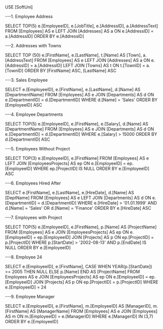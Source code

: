 USE [SoftUni]

---1.	Employee Address

SELECT TOP(5) 
	   e.[EmployeeID], 
	   e.[JobTitle], 
	   e.[AddressID], 
	   a.[AddressText]
FROM [Employees] AS e
LEFT JOIN [Addresses] AS a
ON e.[AddressID] = a.[AddressID]
ORDER BY e.[AddressID]

---2.	Addresses with Towns

SELECT TOP (50)
	   e.[FirstName],
	   e.[LastName],
	   t.[Name] AS [Town],
	   a.[AddressText]
 FROM [Employees] AS e
 LEFT JOIN [Addresses] AS a ON e.[AddressID] = a.[AddressID]
 LEFT JOIN [Towns] AS t ON t.[TownID] = a.[TownID]
 ORDER BY [FirstName] ASC, [LastName] ASC

 ---3.	Sales Employee

 SELECT e.[EmployeeID],
		e.[FirstName],
		e.[LastName],
		d.[Name] AS [DepartmentName]
 FROM [Employees] AS e
 JOIN [Departments] AS d ON e.[DepartmentID] = d.[DepartmentID]
 WHERE d.[Name] = 'Sales'
 ORDER BY [EmployeeID] ASC

 ---4.	Employee Departments

 SELECT TOP(5) e.[EmployeeID],
		e.[FirstName],
		e.[Salary],
		d.[Name] AS [DepartmentName]
 FROM [Employees] AS e
 JOIN [Departments] AS d ON e.[DepartmentID] = d.[DepartmentID]
 WHERE e.[Salary] > 15000
 ORDER BY d.[DepartmentID] ASC

 ---5.	Employees Without Project

 SELECT TOP(3) e.[EmployeeID],
		       e.[FirstName]
 FROM [Employees] AS e
 LEFT JOIN [EmployeesProjects] AS ep ON e.[EmployeeID] = ep.[EmployeeID]
 WHERE ep.[ProjectID] IS NULL
 ORDER BY e.[EmployeeID] ASC

 ---6.	Employees Hired After

 SELECT e.[FirstName],
		e.[LastName],
		e.[HireDate],
		d.[Name] AS [DeptName]
 FROM [Employees] AS e
 LEFT JOIN [Departments] AS d ON e.[DepartmentID] = d.[DepartmentID]
 WHERE e.[HireDate] > '01.01.1999' AND d.[Name] = 'Sales' OR d.[Name] = 'Finance'
 ORDER BY e.[HireDate] ASC

 ---7.	Employees with Project

 SELECT TOP(5) e.[EmployeeID],
				e.[FirstName],
				p.[Name] AS [ProjectName] 
 FROM [Employees] AS e
 JOIN [EmployeesProjects] AS ep
 ON e.[EmployeeID] = ep.[EmployeeID]
 JOIN [Projects] AS p 
 ON ep.[ProjectID] = p.[ProjectID]
 WHERE p.[StartDate] > '2002-08-13' AND p.[EndDate] IS NULL
 ORDER BY e.[EmployeeID] 

 ---8.	Employee 24

 SELECT e.[EmployeeID],
		e.[FirstName],
		CASE
			WHEN YEAR(p.[StartDate]) >= 2005 THEN NULL
			ELSE p.[Name] 
			END AS [ProjectName]
 FROM Employees AS e
  JOIN [EmployeesProjects] AS ep ON e.[EmployeeID] = ep.[EmployeeID]
  JOIN [Projects] AS p ON ep.[ProjectID] = p.[ProjectID]
 WHERE e.[EmployeeID] = 24


 ---9.	Employee Manager

SELECT
e.[EmployeeID],
e.[FirstName],
m.[EmployeeID] AS [ManagerID],
m.[FirstName] AS [ManagerName]
	FROM [Employees] AS e
		JOIN [Employees] AS m
			ON m.[EmployeeID] = e.[ManagerID]
		WHERE e.[ManagerID] IN (3,7) 
	ORDER BY e.[EmployeeID]
